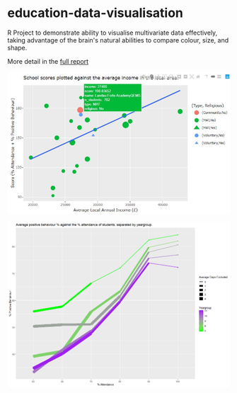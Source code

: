 # education-data-visualisation

R Project to demonstrate ability to visualise multivariate data effectively, taking advantage of the brain's natural abilities to compare colour, size, and shape.

More detail in the [full report](https://github.com/Adampatryk/education-data-visualisation/blob/master/14302781_Adam_Kulpa_report.pdf)

![trend attendance against income](https://github.com/Adampatryk/education-data-visualisation/blob/master/Visualisations/Interactive.JPG)

![attendance against behaviour by yeargroup and exclusions](https://github.com/Adampatryk/education-data-visualisation/blob/master/Visualisations/AttendanceVsBehaviourByYeargroupByExclusions.png)

